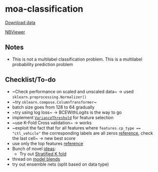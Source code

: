 # moa-classification
[Download data](https://www.kaggle.com/c/lish-moa/data)

[NBViewer](https://nbviewer.jupyter.org/github/Mainakdeb/moa-classification/blob/master/moa-classification.ipynb)

## Notes
* This is not a multilabel classification problem. This is a multilabel probability prediction problem


## Checklist/To-do
* ~Check performance on scaled and unscaled data~ -> used `sklearn.preprocessing.Normalizer()`
* ~try `sklearn.compose.ColumnTransformer`~
* batch size goes from 128 to 64 gradually 
* ~try using log loss~ -> BCEWithLogits is the way to go 
* implement [`VarianceThreshold`](https://scikit-learn.org/stable/modules/generated/sklearn.feature_selection.VarianceThreshold.html) for feature selection
* ~use K-Fold Cross validation~  -> works 
* ~exploit the fact that for all features where `features.cp_type ==  "ctl_vehicle"` the corresponding labels are all zeros [reference](https://www.kaggle.com/nicohrubec/pytorch-multilabel-neural-network), check the last cell~ -> new best score
* use only the top features [reference](https://www.kaggle.com/simakov/keras-multilabel-neural-network-v1-2)
* Bunch of novel [ideas](https://www.kaggle.com/c/lish-moa/discussion/183377): 
  * Try out [Stratified K fold](https://scikit-learn.org/stable/modules/generated/sklearn.model_selection.StratifiedKFold.html) 
* thread on [model blends](https://www.kaggle.com/c/lish-moa/discussion/185650)
* try out ensemble nets (split based on data type)
